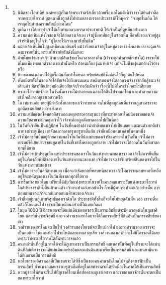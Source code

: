 <ol>
  <li>
    <ol>
      <li>นิมิตของโอบาดีห์ องค์พระผู้เป็นเจ้าพระเจ้าตรัสเกี่ยวด้วยเรื่องเอโดมดังนี้ว่า เราได้ยินข่าวลือจากพระเยโฮวาห์ ทูตคนหนึ่งถูกส่งไปท่ามกลางบรรดาประชาชาติให้พูดว่า "จงลุกขึ้นเถิด ให้เราลุกไปทำสงครามกับเมืองเอโดม"</li>
      <li>ดูเถิด เราได้กระทำเจ้าให้เล็กท่ามกลางบรรดาประชาชาติ ให้เจ้าเป็นที่ดูหมิ่นอย่างมาก</li>
      <li>ความเห่อเหิมแห่งใจของเจ้าได้ล่อลวงเจ้าเอง เจ้าผู้ซึ่งอาศัยอยู่ในซอกหิน ที่อาศัยของเจ้าอยู่สูง เจ้ารำพึงอยู่ในใจว่า "ผู้ใดจะให้เราลงมายังพื้นดิน"</li>
      <li>แม้ว่าเจ้าเหินขึ้นไปสูงเหมือนนกอินทรี แม้ว่ารังของเจ้าอยู่ในหมู่ดวงดาวทั้งหลาย เราจะฉุดเจ้าลงมาจากที่นั่น พระเยโฮวาห์ตรัสดังนี้แหละ</li>
      <li>ถ้าขโมยเข้ามาหาเจ้า ถ้าพวกปล้นเข้ามาในเวลากลางคืน (เจ้าจะถูกทำลายสักเท่าใด) เขาจะไม่ขโมยเพียงพอแก่ตัวของเขาเท่านั้นหรือ ถ้าคนเก็บองุ่นมาหาเจ้า เขาจะไม่ทิ้งองุ่นตกค้างไว้บ้างหรือ</li>
      <li>ข้าวของของเอซาวได้ถูกรื้อค้นสักเท่าใดหนอ ทรัพย์สมบัติซึ่งซ่อนไว้ก็ถูกค้นไปหมด</li>
      <li>พันธมิตรทั้งสิ้นของเจ้าได้ขับเจ้าไปถึงพรมแดน สหมิตรของเจ้าได้ล่อลวงเจ้า เขากลับสู้ชนะเจ้าเสียแล้ว มิตรที่กินข้าวหม้อเดียวกับเจ้าก็วางกับดักเจ้า เรื่องนี้ไม่มีใครเข้าใจอะไรเสียเลย</li>
      <li>พระเยโฮวาห์ตรัสว่า ในวันนั้นเราจะไม่ทำลายคนฉลาดให้สิ้นไปจากเอโดม และทำลายความเข้าใจเสียจากภูเขาเอซาวหรือ</li>
      <li>โอ เทมานเอ๋ย ชายผู้มีกำลังทั้งหลายของเจ้าจะขยาด จนในที่สุดทุกคนที่มาจากภูเขาเอซาวจะถูกตัดขาดเสียด้วยการสังหาร</li>
      <li>ความบาปของเอโดมต่ออิสราเอลเหตุเพราะความรุนแรงที่กระทำต่อยาโคบน้องชายของเจ้า ความอับอายจะปกคลุมเจ้าไว้ เจ้าจะต้องถูกตัดขาดออกไปเป็นนิตย์</li>
      <li>ในวันที่เจ้ายืนเป็นปฏิปักษ์ ในวันที่คนต่างด้าวนำกำลังของเขาไปเป็นเชลย และคนต่างชาติเข้ามาทางประตูเมือง เขาจับฉลากเอากรุงเยรูซาเล็มกัน เจ้าก็เหมือนคนเหล่านั้นคนหนึ่ง</li>
      <li>เจ้าไม่ควรยืนยิ้มอยู่ด้วยความพอใจในวันที่น้องชายของเจ้ารับเคราะห์ในวันนั้น เจ้าไม่ควรเปรมปรีดิ์เย้ยประชาชนยูดาห์ในวันที่เขาทั้งหลายถูกทำลาย เจ้าไม่ควรจะโอ้อวดในวันที่เขาตกทุกข์ได้ยาก</li>
      <li>เจ้าไม่ควรเข้าประตูเมืองแห่งประชาชนของเราในวันแห่งหายนะของเขา เออ เจ้าไม่ควรยืนยิ้มอยู่ในเรื่องภัยพิบัติของเขาในวันแห่งหายนะของเขา เจ้าไม่ควรจะเข้าริบทรัพย์สินของเขาไปในวันแห่งหายนะของเขา</li>
      <li>เจ้าไม่ควรจะยืนสกัดทางแยก เพื่อจะกำจัดพวกที่หลบหนีของเขา เจ้าไม่ควรจะมอบพวกที่เหลืออยู่ให้แก่ศัตรูของเขาในวันที่เขาตกทุกข์ได้ยาก</li>
      <li>การรื้อทำลายเอโดม เปรียบได้กับวันแห่งพระเยโฮวาห์ในอนาคตเพราะวันแห่งพระเยโฮวาห์ใกล้ประชาชาติทั้งสิ้นเข้ามาแล้ว เจ้ากระทำแก่เขาอย่างไร ก็จะมีผู้มากระทำแก่เจ้าอย่างนั้น การตอบแทนของเจ้าจะกลับมาตกบนศีรษะของเจ้าเอง</li>
      <li>เจ้าดื่มอยู่บนภูเขาบริสุทธิ์ของเราฉันใด ประชาชาติทั้งสิ้นก็จะดื่มไม่หยุดฉันนั้น เออ เขาจะดื่มแล้วก็โอนเอนไป เขาจะเป็นเหมือนอย่างที่ไม่เคยเกิดมา</li>
      <li>ในยุด 1000 ปี อิสราเอลจะได้แผ่นดินของเอซาวเป็นกรรมสิทธิ์แต่จะมีคนรอดพ้นในภูเขาศิโยน และที่นั้นจะบริสุทธิ์ และวงศ์วานของยาโคบจะได้ถือกรรมสิทธิ์ที่ดินอันเป็นกรรมสิทธิ์ของเขา</li>
      <li>วงศ์วานของยาโคบจะเป็นไฟ วงศ์วานของโยเซฟจะเป็นเปลวไฟ และวงศ์วานของเอซาวจะเป็นตอข้าว ไฟและเปลวไฟจะไหม้และเผาผลาญเสีย วงศ์วานของเอซาวจะไม่มีใครรอดได้เลย เพราะว่าพระเยโฮวาห์ได้ลั่นพระวาจาแล้ว</li>
      <li>คนเหล่านั้นที่อยู่ในภาคใต้จะได้ภูเขาเอซาวเป็นกรรมสิทธิ์ คนเหล่านั้นที่อยู่ในที่ราบจะได้แผ่นดินฟีลิสเตีย เขาจะได้แผ่นดินเอฟราอิมและแผ่นดินสะมาเรียเป็นกรรมสิทธิ์ และเบนยามินจะได้กิเลอาดเป็นกรรมสิทธิ์</li>
      <li>พลโยธาของอิสราเอลที่เป็นเชลยจะได้ที่ซึ่งเป็นของคนคานาอันไกลไปจนถึงศาเรฟัทเป็นกรรมสิทธิ์ ส่วนพวกเชลยชาวเยรูซาเล็มที่อยู่ในเสฟาราดจะได้หัวเมืองในภาคใต้เป็นกรรมสิทธิ์</li>
      <li>พวกผู้ช่วยให้พ้นจะขึ้นไปที่ภูเขาศิโยนเพื่อปกครองภูเขาเอซาว และราชอาณาจักรนั้นจะตกเป็นของพระเยโฮวาห์</li>
    </ol>
  </li>
</ol>